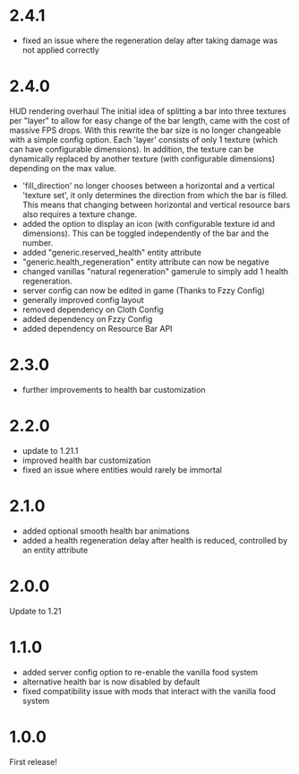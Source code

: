 # 2.4.1

- fixed an issue where the regeneration delay after taking damage was not applied correctly

# 2.4.0

HUD rendering overhaul
The initial idea of splitting a bar into three textures per "layer" to allow for easy change of the bar length, came with the cost of massive FPS drops.
With this rewrite the bar size is no longer changeable with a simple config option. Each 'layer' consists of only 1 texture (which can have configurable dimensions).
In addition, the texture can be dynamically replaced by another texture (with configurable dimensions) depending on the max value.
- 'fill_direction' no longer chooses between a horizontal and a vertical 'texture set', it only determines the direction from which the bar is filled. This means that changing between horizontal and vertical resource bars also requires a texture change.
- added the option to display an icon (with configurable texture id and dimensions). This can be toggled independently of the bar and the number.
- added "generic.reserved_health" entity attribute
- "generic.health_regeneration" entity attribute can now be negative
- changed vanillas "natural regeneration" gamerule to simply add 1 health regeneration.
- server config can now be edited in game (Thanks to Fzzy Config)
- generally improved config layout
- removed dependency on Cloth Config
- added dependency on Fzzy Config
- added dependency on Resource Bar API

# 2.3.0

- further improvements to health bar customization

# 2.2.0

- update to 1.21.1
- improved health bar customization
- fixed an issue where entities would rarely be immortal

# 2.1.0

- added optional smooth health bar animations
- added a health regeneration delay after health is reduced, controlled by an entity attribute

# 2.0.0

Update to 1.21

# 1.1.0

- added server config option to re-enable the vanilla food system
- alternative health bar is now disabled by default
- fixed compatibility issue with mods that interact with the vanilla food system

# 1.0.0

First release!

#